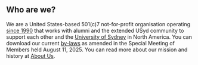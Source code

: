 ## Who are we?

We are a United States-based 501(c)7 not-for-profit organisation operating [since 1990](/about-us#suguna-history) that works with alumni and the extended USyd community to support each other and the [University of Sydney](https://sydney.edu.au) in North America. You can download our current [by-laws](assets/downloads/suguna-bylaws-2025.pdf) as amended in the Special Meeting of Members held August 11, 2025.  You can read more about our mission and history at [About Us](/about-us).

